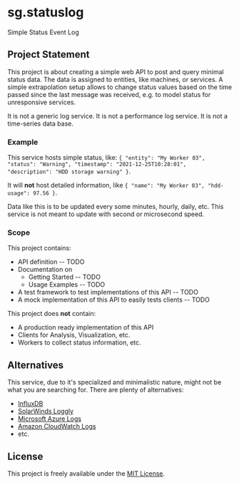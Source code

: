 # sg.statuslog
Simple Status Event Log

## Project Statement
This project is about creating a simple web API to post and query minimal status data.
The data is assigned to entities, like machines, or services.
A simple extrapolation setup allows to change status values based on the time passed since the last message was received, e.g. to model status for unresponsive services.

It is not a generic log service.
It is not a performance log service.
It is not a time-series data base.


### Example
This service hosts simple status, like:
`{ "entity": "My Worker 03", "status": "Warning", "timestamp": "2021-12-25T10:28:01", "description": "HDD storage warning" }`.

It will **not** host detailed information, like `{ "name": "My Worker 03", "hdd-usage": 97.56 }`.

Data like this is to be updated every some minutes, hourly, daily, etc.
This service is not meant to update with second or microsecond speed.


### Scope
This project contains:
* API definition -- TODO
* Documentation on
	* Getting Started -- TODO
	* Usage Examples -- TODO
* A test framework to test implementations of this API -- TODO
* A mock implementation of this API to easily tests clients -- TODO

This project does **not** contain:
* A production ready implementation of this API
* Clients for Analysis, Visualization, etc.
* Workers to collect status information, etc.


## Alternatives
This service, due to it's specialized and minimalistic nature, might not be what you are searching for.
There are plenty of alternatives:

* [InfluxDB](https://www.influxdata.com/)
* [SolarWinds Loggly](https://www.loggly.com/)
* [Microsoft Azure Logs](https://docs.microsoft.com/en-us/azure/azure-monitor/logs/data-platform-logs)
* [Amazon CloudWatch Logs](https://docs.aws.amazon.com/AmazonCloudWatch/latest/logs)
* etc.


## License
This project is freely available under the [MIT License](./LICENSE).
